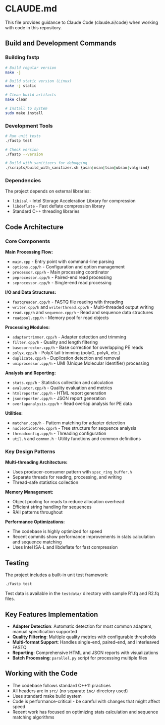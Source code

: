 # CLAUDE.md

This file provides guidance to Claude Code (claude.ai/code) when working with code in this repository.

## Build and Development Commands

### Building fastp
```bash
# Build regular version
make -j

# Build static version (Linux)
make -j static

# Clean build artifacts
make clean

# Install to system
sudo make install
```

### Development Tools
```bash
# Run unit tests
./fastp test

# Check version
./fastp --version

# Build with sanitizers for debugging
./scripts/build_with_sanitizer.sh {asan|msan|tsan|ubsan|valgrind}
```

### Dependencies
The project depends on external libraries:
- `libisal` - Intel Storage Acceleration Library for compression
- `libdeflate` - Fast deflate compression library
- Standard C++ threading libraries

## Code Architecture

### Core Components

**Main Processing Flow:**
- `main.cpp` - Entry point with command-line parsing
- `options.cpp/h` - Configuration and option management
- `processor.cpp/h` - Main processing coordinator
- `peprocessor.cpp/h` - Paired-end read processing
- `seprocessor.cpp/h` - Single-end read processing

**I/O and Data Structures:**
- `fastqreader.cpp/h` - FASTQ file reading with threading
- `writer.cpp/h` and `writerthread.cpp/h` - Multi-threaded output writing
- `read.cpp/h` and `sequence.cpp/h` - Read and sequence data structures
- `readpool.cpp/h` - Memory pool for read objects

**Processing Modules:**
- `adaptertrimmer.cpp/h` - Adapter detection and trimming
- `filter.cpp/h` - Quality and length filtering
- `basecorrector.cpp/h` - Base correction for overlapping PE reads
- `polyx.cpp/h` - PolyX tail trimming (polyG, polyA, etc.)
- `duplicate.cpp/h` - Duplication detection and removal
- `umiprocessor.cpp/h` - UMI (Unique Molecular Identifier) processing

**Analysis and Reporting:**
- `stats.cpp/h` - Statistics collection and calculation
- `evaluator.cpp/h` - Quality evaluation and metrics
- `htmlreporter.cpp/h` - HTML report generation
- `jsonreporter.cpp/h` - JSON report generation
- `overlapanalysis.cpp/h` - Read overlap analysis for PE data

**Utilities:**
- `matcher.cpp/h` - Pattern matching for adapter detection
- `nucleotidetree.cpp/h` - Tree structure for sequence analysis
- `threadconfig.cpp/h` - Threading configuration
- `util.h` and `common.h` - Utility functions and common definitions

### Key Design Patterns

**Multi-threading Architecture:**
- Uses producer-consumer pattern with `spsc_ring_buffer.h`
- Separate threads for reading, processing, and writing
- Thread-safe statistics collection

**Memory Management:**
- Object pooling for reads to reduce allocation overhead
- Efficient string handling for sequences
- RAII patterns throughout

**Performance Optimizations:**
- The codebase is highly optimized for speed
- Recent commits show performance improvements in stats calculation and sequence matching
- Uses Intel ISA-L and libdeflate for fast compression

## Testing

The project includes a built-in unit test framework:
```bash
./fastp test
```

Test data is available in the `testdata/` directory with sample R1.fq and R2.fq files.

## Key Features Implementation

- **Adapter Detection**: Automatic detection for most common adapters, manual specification supported
- **Quality Filtering**: Multiple quality metrics with configurable thresholds
- **Multi-format Support**: Handles single-end, paired-end, and interleaved FASTQ
- **Reporting**: Comprehensive HTML and JSON reports with visualizations
- **Batch Processing**: `parallel.py` script for processing multiple files

## Working with the Code

- The codebase follows standard C++11 practices
- All headers are in `src/` (no separate `inc/` directory used)
- Uses standard make build system
- Code is performance-critical - be careful with changes that might affect speed
- Recent work has focused on optimizing stats calculation and sequence matching algorithms